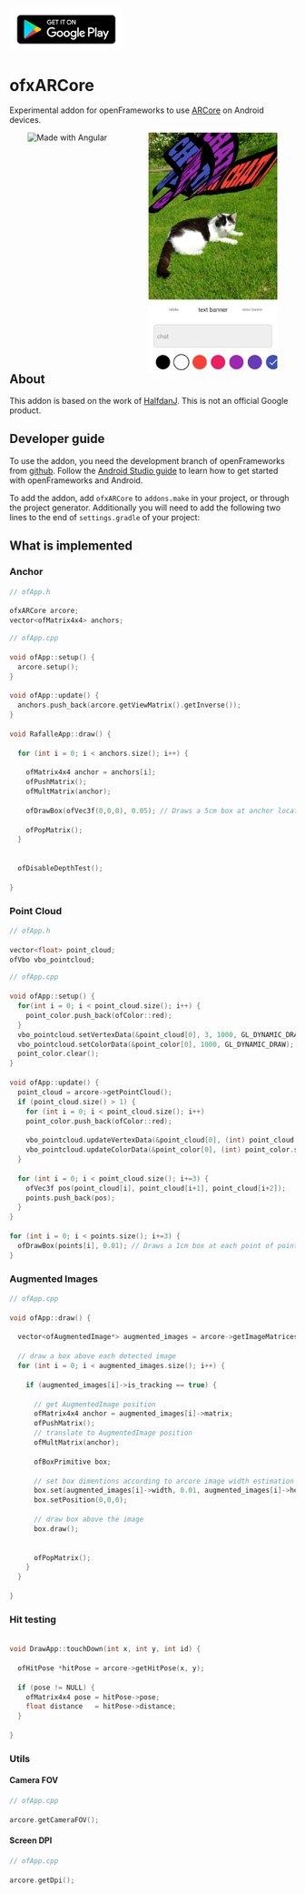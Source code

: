 <a href="https://play.google.com/store/apps/details?id=cc.openframeworks.ardrawing">
<img src=".img/dl.png" width="200"/>
</a>

# ofxARCore
Experimental addon for openFrameworks to use [ARCore](https://developers.google.com/ar) on Android devices.

<div style="position: relative; width: 90%; height: 100%; margin-left:5%; margin-right: 5%;display: flex; justify-content: center; float: left;">
<img align="left" src=".img/demo.gif" style="padding-left:1%; padding-right:1%" alt="Made with Angular" title="Angular"  width="45%" />
<img align="left" src=".img/demo.webp" style="padding-left:1%; padding-right:1%" alt="Made with Bootstrap" title="Bootstrap"  width="50%" />
</div>





## About
This addon is based on the work of [HalfdanJ](https://github.com/HalfdanJ/).
This is not an official Google product.

## Developer guide
To use the addon, you need the development branch of openFrameworks from [github](http://github.com/openFrameworks/openFrameworks).  Follow the [Android Studio guide](https://github.com/openframeworks/openFrameworks/blob/master/docs/android_studio.md) to learn how to get started with openFrameworks and Android.

To add the addon, add `ofxARCore` to `addons.make` in your project, or through the project generator. Additionally you will need to add the following two lines to the end of `settings.gradle` of your project:

## What is implemented

### Anchor

```h
// ofApp.h

ofxARCore arcore;
vector<ofMatrix4x4> anchors;
```

```cpp
// ofApp.cpp

void ofApp::setup() {
  arcore.setup();
}

void ofApp::update() {
  anchors.push_back(arcore.getViewMatrix().getInverse());
}

void RafalleApp::draw() {

  for (int i = 0; i < anchors.size(); i++) {

    ofMatrix4x4 anchor = anchors[i];
    ofPushMatrix();
    ofMultMatrix(anchor);

    ofDrawBox(ofVec3f(0,0,0), 0.05); // Draws a 5cm box at anchor location

    ofPopMatrix();
  }


  ofDisableDepthTest();

}


```

### Point Cloud

```h
// ofApp.h

vector<float> point_cloud;
ofVbo vbo_pointcloud;
```

```cpp
// ofApp.cpp

void ofApp::setup() {
  for(int i = 0; i < point_cloud.size(); i++) {
    point_color.push_back(ofColor::red);
  }
  vbo_pointcloud.setVertexData(&point_cloud[0], 3, 1000, GL_DYNAMIC_DRAW);
  vbo_pointcloud.setColorData(&point_color[0], 1000, GL_DYNAMIC_DRAW);
  point_color.clear();
}

void ofApp::update() {
  point_cloud = arcore->getPointCloud();
  if (point_cloud.size() > 1) {
    for (int i = 0; i < point_cloud.size(); i++)
    point_color.push_back(ofColor::red);

    vbo_pointcloud.updateVertexData(&point_cloud[0], (int) point_cloud.size() * 2);
    vbo_pointcloud.updateColorData(&point_color[0], (int) point_color.size() * 2);
  }

  for (int i = 0; i < point_cloud.size(); i+=3) {
    ofVec3f pos(point_cloud[i], point_cloud[i+1], point_cloud[i+2]);
    points.push_back(pos);
  }
}

for (int i = 0; i < points.size(); i+=3) {
  ofDrawBox(points[i], 0.01); // Draws a 1cm box at each point of point cloud
}

```

### Augmented Images
```cpp
// ofApp.cpp

void ofApp::draw() {

  vector<ofAugmentedImage*> augmented_images = arcore->getImageMatrices();

  // draw a box above each detected image
  for (int i = 0; i < augmented_images.size(); i++) {

    if (augmented_images[i]->is_tracking == true) {

      // get AugmentedImage position
      ofMatrix4x4 anchor = augmented_images[i]->matrix;
      ofPushMatrix();
      // translate to AugmentedImage position
      ofMultMatrix(anchor);

      ofBoxPrimitive box;

      // set box dimentions according to arcore image width estimation
      box.set(augmented_images[i]->width, 0.01, augmented_images[i]->height);
      box.setPosition(0,0,0);

      // draw box above the image
      box.draw();


      ofPopMatrix();
    }
  }

}
```

### Hit testing

```cpp

void DrawApp::touchDown(int x, int y, int id) {

  ofHitPose *hitPose = arcore->getHitPose(x, y);

  if (pose != NULL) {
    ofMatrix4x4 pose = hitPose->pose;
    float distance   = hitPose->distance;
  }

}

```




### Utils
#### Camera FOV
```cpp
// ofApp.cpp

arcore.getCameraFOV();
```
#### Screen DPI
```cpp
// ofApp.cpp

arcore.getDpi();
```
